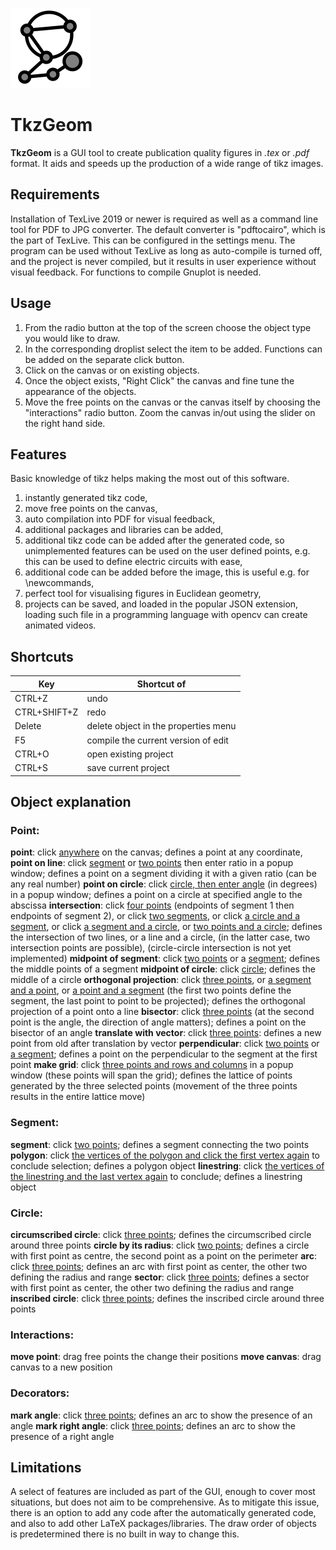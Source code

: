 ![icon](icon/ico_big.png)
# TkzGeom

**TkzGeom** is a GUI tool to create publication quality figures in *.tex* or *.pdf* format. It aids and speeds up the production of a wide range of tikz images.

## Requirements

Installation of TexLive 2019 or newer is required as well as a command line tool for PDF to JPG converter. The default converter is "pdftocairo", which is the part of TexLive. This can be configured in the settings menu. 
The program can be used without TexLive as long as auto-compile is turned off, and the project is never compiled, but it results in user experience without visual feedback.
For functions to compile Gnuplot is needed.

## Usage

1. From the radio button at the top of the screen choose the object type you would like to draw. 
2. In the corresponding droplist select the item to be added. Functions can be added on the separate click button.
3. Click on the canvas or on existing objects.
4. Once the object exists, "Right Click" the canvas and fine tune the appearance of the objects.
5. Move the free points on the canvas or the canvas itself by choosing the "interactions" radio button. Zoom the canvas in/out using the slider on the right hand side.

## Features

Basic knowledge of tikz helps making the most out of this software.

1. instantly generated tikz code,
2. move free points on the canvas,
3. auto compilation into PDF for visual feedback,
4. additional packages and libraries can be added,
5. additional tikz code can be added after the generated code, so unimplemented features can be used on the user defined points, e.g. this can be used to define electric circuits with ease,
6. additional code can be added before the image, this is useful e.g. for \newcommands,
7. perfect tool for visualising figures in Euclidean geometry,
8. projects can be saved, and loaded in the popular JSON extension, loading such file in a programming language with opencv can create animated videos.

## Shortcuts

|Key             |Shortcut of                         |
|----------------|------------------------------------|
|CTRL+Z          |undo                                |
|CTRL+SHIFT+Z    |redo                                |
|Delete          |delete object in the properties menu|
|F5              |compile the current version of edit |
|CTRL+O          |open existing project               |
|CTRL+S          |save current project                |

## Object explanation
### Point:
**point**: click <ins>anywhere</ins> on the canvas;
defines a point at any coordinate,
**point on line**: click <ins>segment</ins> or <ins>two points</ins> then enter ratio in a popup window;
defines a point on a segment dividing it with a given ratio (can be any real number)
**point on circle**: click <ins>circle, then enter angle</ins> (in degrees) in a popup window;
defines a point on a circle at specified angle to the abscissa
**intersection**: click <ins>four points</ins> (endpoints of segment 1 then endpoints of segment 2), or click <ins>two segments</ins>, or click <ins>a circle and a segment</ins>, or click <ins>a segment and a circle</ins>, or <ins>two points and a circle</ins>;
defines the intersection of two lines, or a line and a circle, (in the latter case, two intersection points are possible), (circle-circle intersection is not yet implemented)
**midpoint of segment**: click <ins>two points</ins> or a <ins>segment</ins>;
defines the middle points of a segment
**midpoint of circle**: click <ins>circle</ins>;
defines the middle of a circle
**orthogonal projection**: click <ins>three points</ins>, or <ins>a segment and a point</ins>, or <ins>a point and a segment</ins> (the first two points define the segment, the last point to point to be projected);
defines the orthogonal projection of a point onto a line
**bisector**: click <ins>three points</ins> (at the second point is the angle, the direction of angle matters);
defines a point on the bisector of an angle
**translate with vector**: click <ins>three points</ins>:
defines a new point from old after translation by vector
**perpendicular**: click <ins>two points</ins> or <ins>a segment</ins>;
defines a point on the perpendicular to the segment at the first point
**make grid**: click <ins>three points and rows and columns</ins> in a popup window (these points will span the grid);
defines the lattice of points generated by the three selected points (movement of the three points results in the entire lattice move)
### Segment:
**segment**: click <ins>two points</ins>;
defines a segment connecting the two points
**polygon**: click <ins>the vertices of the polygon and click the first vertex again</ins> to conclude selection;
defines a polygon object
**linestring**: click <ins>the vertices of the linestring and the last vertex again</ins> to conclude;
defines a linestring object
### Circle:
**circumscribed circle**: click <ins>three points</ins>;
defines the circumscribed circle around three points
**circle by its radius**: click <ins>two points</ins>;
defines a circle with first point as centre, the second point as a point on the perimeter
**arc**: click <ins>three points</ins>;
defines an arc with first point as center, the other two defining the radius and range
**sector**: click <ins>three points</ins>;
defines a sector with first point as center, the other two defining the radius and range
**inscribed circle**: click <ins>three points</ins>;
defines the inscribed circle around three points
### Interactions:
**move point**: drag free points the change their positions
**move canvas**: drag canvas to a new position
### Decorators:
**mark angle**: click <ins>three points</ins>;
defines an arc to show the presence of an angle
**mark right angle**: click <ins>three points</ins>;
defines an arc to show the presence of a right angle
## Limitations
A select of features are included as part of the GUI, enough to cover most situations, but does not aim to be comprehensive. As to mitigate this issue, there is an option to add any code after the automatically generated code, and also to add other LaTeX packages/libraries.
The draw order of objects is predetermined there is no built in way to change this. 

